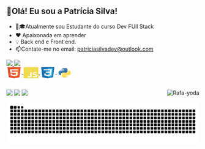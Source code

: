   ## 🙋Olá! Eu sou a Patrícia Silva! 
- 👩🎓Atualmente sou Estudante do curso Dev FUll Stack 
- ❤️ Apaixonada em aprender 
- 💡 Back end e Front end.  
 - 📫Contate-me no email: patriciasilvadev@outlook.com
 <div>
  <a href="https://github.com/Patricia-Silva1">
  <img height="180em" src="https://github-readme-stats.vercel.app/api?username=Patricia-Silva1&show_icons=true&theme=dark&include_all_commits=true&count_private=true"/>
  <img height="180em" src="https://github-readme-stats.vercel.app/api/top-langs/?username=Patricia-Silva1&layout=compact&langs_count=7&theme=dark"/>
</div>
    <img align="center" alt="Rafa-HTML" height="30" width="40" src="https://raw.githubusercontent.com/devicons/devicon/master/icons/html5/html5-original.svg">
  <img align="center" alt="Rafa-Js" height="30" width="40" src="https://raw.githubusercontent.com/devicons/devicon/master/icons/javascript/javascript-plain.svg">
  <img align="center" alt="Rafa-CSS" height="30" width="40" src="https://raw.githubusercontent.com/devicons/devicon/master/icons/css3/css3-original.svg">
  <img align="center" alt="Rafa-Python" height="30" width="40" src="https://raw.githubusercontent.com/devicons/devicon/master/icons/python/python-original.svg">

</div>

 ##
 <div> 
     <a href = "mailto:contatopatriciasilva@outlook.com"><img src="https://img.shields.io/badge/-Gmail-%23333?style=for-the-badge&logo=gmail&logoColor=white" target="_blank"></a>
  <a href="https://www.linkedin.com/in/patricia-silva-605008204" target="_blank"><img src="https://img.shields.io/badge/-LinkedIn-%230077B5?style=for-the-badge&logo=linkedin&logoColor=white" target="_blank"></a> 
 <a href= 'https://whats.link/paty1nascimento'><img src="https://img.shields.io/badge/WhatsApp-25D366?style=for-the-badge&logo=whatsapp&logoColor=white"></a>
      
 <img align="right" alt="Rafa-yoda" src="https://cdn.discordapp.com/attachments/795358919417397249/825430589581688872/hi.gif">
  
  ![Snake animation](https://github.com/Patricia-Silva1/Patricia-Silva1/blob/output/github-contribution-grid-snake.svg)
  
</div>
  

